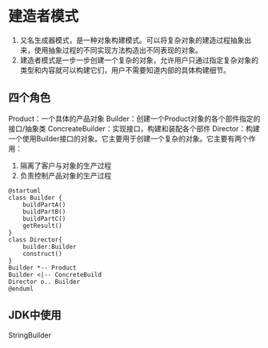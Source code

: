 # 建造者模式

1. 又名生成器模式，是一种对象构建模式。可以将复杂对象的建造过程抽象出来，使用抽象过程的不同实现方法构造出不同表现的对象。
2. 建造者模式是一步一步创建一个复杂的对象，允许用户只通过指定复杂对象的类型和内容就可以构建它们，用户不需要知道内部的具体构建细节。

## 四个角色

Product：一个具体的产品对象
Builder：创建一个Product对象的各个部件指定的接口/抽象类
ConcreateBuilder：实现接口，构建和装配各个部件
Director：构建一个使用Builder接口的对象。它主要用于创建一个复杂的对象。它主要有两个作用：

1. 隔离了客户与对象的生产过程
2. 负责控制产品对象的生产过程

```plantuml
@startuml
class Builder {
    buildPartA()
    buildPartB()
    buildPartC()
    getResult()
}
class Director{
    builder:Builder
    construct()
}
Builder *-- Product
Builder <|-- ConcreteBuild
Director o.. Builder
@enduml
```

## JDK中使用

StringBuilder
